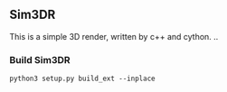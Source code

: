 ## Sim3DR
This is a simple 3D render, written by c++ and cython. ..

### Build Sim3DR

```shell script
python3 setup.py build_ext --inplace
```